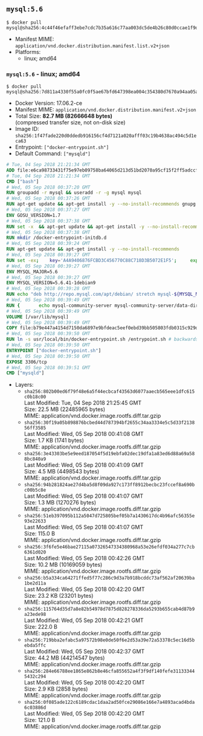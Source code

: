 ## `mysql:5.6`

```console
$ docker pull mysql@sha256:4c44f46efaff3ebe7cdc7b35a616c77aa003dc5de4b26c80d0ccae1f9db4a372
```

-	Manifest MIME: `application/vnd.docker.distribution.manifest.list.v2+json`
-	Platforms:
	-	linux; amd64

### `mysql:5.6` - linux; amd64

```console
$ docker pull mysql@sha256:7d811a4330f55a0fc0f5ae67bfd647398ea004c354380d7670a94aa05a2afd6c
```

-	Docker Version: 17.06.2-ce
-	Manifest MIME: `application/vnd.docker.distribution.manifest.v2+json`
-	Total Size: **82.7 MB (82666648 bytes)**  
	(compressed transfer size, not on-disk size)
-	Image ID: `sha256:1f47fade220d0ddedb916156cf4d7121a020afff03c19b4638ac494c5d1eca63`
-	Entrypoint: `["docker-entrypoint.sh"]`
-	Default Command: `["mysqld"]`

```dockerfile
# Tue, 04 Sep 2018 21:21:34 GMT
ADD file:e6ca98733431f75e97eb09758ba64065d213d51bd2070a95cf15f2ff5adccfc4 in / 
# Tue, 04 Sep 2018 21:21:34 GMT
CMD ["bash"]
# Wed, 05 Sep 2018 00:37:20 GMT
RUN groupadd -r mysql && useradd -r -g mysql mysql
# Wed, 05 Sep 2018 00:37:26 GMT
RUN apt-get update && apt-get install -y --no-install-recommends gnupg dirmngr && rm -rf /var/lib/apt/lists/*
# Wed, 05 Sep 2018 00:37:27 GMT
ENV GOSU_VERSION=1.7
# Wed, 05 Sep 2018 00:37:38 GMT
RUN set -x 	&& apt-get update && apt-get install -y --no-install-recommends ca-certificates wget && rm -rf /var/lib/apt/lists/* 	&& wget -O /usr/local/bin/gosu "https://github.com/tianon/gosu/releases/download/$GOSU_VERSION/gosu-$(dpkg --print-architecture)" 	&& wget -O /usr/local/bin/gosu.asc "https://github.com/tianon/gosu/releases/download/$GOSU_VERSION/gosu-$(dpkg --print-architecture).asc" 	&& export GNUPGHOME="$(mktemp -d)" 	&& gpg --keyserver ha.pool.sks-keyservers.net --recv-keys B42F6819007F00F88E364FD4036A9C25BF357DD4 	&& gpg --batch --verify /usr/local/bin/gosu.asc /usr/local/bin/gosu 	&& gpgconf --kill all 	&& rm -rf "$GNUPGHOME" /usr/local/bin/gosu.asc 	&& chmod +x /usr/local/bin/gosu 	&& gosu nobody true 	&& apt-get purge -y --auto-remove ca-certificates wget
# Wed, 05 Sep 2018 00:37:38 GMT
RUN mkdir /docker-entrypoint-initdb.d
# Wed, 05 Sep 2018 00:39:24 GMT
RUN apt-get update && apt-get install -y --no-install-recommends 		pwgen 		perl 	&& rm -rf /var/lib/apt/lists/*
# Wed, 05 Sep 2018 00:39:27 GMT
RUN set -ex; 	key='A4A9406876FCBD3C456770C88C718D3B5072E1F5'; 	export GNUPGHOME="$(mktemp -d)"; 	gpg --keyserver ha.pool.sks-keyservers.net --recv-keys "$key"; 	gpg --export "$key" > /etc/apt/trusted.gpg.d/mysql.gpg; 	gpgconf --kill all; 	rm -rf "$GNUPGHOME"; 	apt-key list > /dev/null
# Wed, 05 Sep 2018 00:39:27 GMT
ENV MYSQL_MAJOR=5.6
# Wed, 05 Sep 2018 00:39:27 GMT
ENV MYSQL_VERSION=5.6.41-1debian9
# Wed, 05 Sep 2018 00:39:28 GMT
RUN echo "deb http://repo.mysql.com/apt/debian/ stretch mysql-${MYSQL_MAJOR}" > /etc/apt/sources.list.d/mysql.list
# Wed, 05 Sep 2018 00:39:49 GMT
RUN { 		echo mysql-community-server mysql-community-server/data-dir select ''; 		echo mysql-community-server mysql-community-server/root-pass password ''; 		echo mysql-community-server mysql-community-server/re-root-pass password ''; 		echo mysql-community-server mysql-community-server/remove-test-db select false; 	} | debconf-set-selections 	&& apt-get update && apt-get install -y mysql-server="${MYSQL_VERSION}" && rm -rf /var/lib/apt/lists/* 	&& rm -rf /var/lib/mysql && mkdir -p /var/lib/mysql /var/run/mysqld 	&& chown -R mysql:mysql /var/lib/mysql /var/run/mysqld 	&& chmod 777 /var/run/mysqld 	&& find /etc/mysql/ -name '*.cnf' -print0 		| xargs -0 grep -lZE '^(bind-address|log)' 		| xargs -rt -0 sed -Ei 's/^(bind-address|log)/#&/' 	&& echo '[mysqld]\nskip-host-cache\nskip-name-resolve' > /etc/mysql/conf.d/docker.cnf
# Wed, 05 Sep 2018 00:39:49 GMT
VOLUME [/var/lib/mysql]
# Wed, 05 Sep 2018 00:39:49 GMT
COPY file:b79e447a4154d7150da6897e9bfdeac5eef0ebd39bb505803fdb0315c929d983 in /usr/local/bin/ 
# Wed, 05 Sep 2018 00:39:50 GMT
RUN ln -s usr/local/bin/docker-entrypoint.sh /entrypoint.sh # backwards compat
# Wed, 05 Sep 2018 00:39:50 GMT
ENTRYPOINT ["docker-entrypoint.sh"]
# Wed, 05 Sep 2018 00:39:50 GMT
EXPOSE 3306/tcp
# Wed, 05 Sep 2018 00:39:51 GMT
CMD ["mysqld"]
```

-	Layers:
	-	`sha256:802b00ed6f79f48e6a5f44ecbcaf43563d6077aaecb565eee1dfc615c0b18c00`  
		Last Modified: Tue, 04 Sep 2018 21:25:45 GMT  
		Size: 22.5 MB (22485965 bytes)  
		MIME: application/vnd.docker.image.rootfs.diff.tar.gzip
	-	`sha256:30f19a05b898876bcbed44d787394bf2655c34aa3334e5c5d33f213856ff3585`  
		Last Modified: Wed, 05 Sep 2018 00:41:08 GMT  
		Size: 1.7 KB (1741 bytes)  
		MIME: application/vnd.docker.image.rootfs.diff.tar.gzip
	-	`sha256:3e43303be5e9eed187054f5d19ebfa02dec19dfa1a83ed6d88a69a588bc840a9`  
		Last Modified: Wed, 05 Sep 2018 00:41:09 GMT  
		Size: 4.5 MB (4498543 bytes)  
		MIME: application/vnd.docker.image.rootfs.diff.tar.gzip
	-	`sha256:94b281824ae27d4ba5d8f09da927c173ff8912becbc23fccef8a690bc00b5c8e`  
		Last Modified: Wed, 05 Sep 2018 00:41:07 GMT  
		Size: 1.3 MB (1270276 bytes)  
		MIME: application/vnd.docker.image.rootfs.diff.tar.gzip
	-	`sha256:51eb397095b112a5047d725805bef05b7a1430617dc4b96afc56355e93e22633`  
		Last Modified: Wed, 05 Sep 2018 00:41:07 GMT  
		Size: 115.0 B  
		MIME: application/vnd.docker.image.rootfs.diff.tar.gzip
	-	`sha256:3f6fe5e46bae27115a07326547334380968a53e26efdf034a277c7cb6361d020`  
		Last Modified: Wed, 05 Sep 2018 00:42:26 GMT  
		Size: 10.2 MB (10169059 bytes)  
		MIME: application/vnd.docker.image.rootfs.diff.tar.gzip
	-	`sha256:b5a334ca64271ffed5f77c286c9d3a7b918bcddc73af562af20639ba1be2d11a`  
		Last Modified: Wed, 05 Sep 2018 00:42:20 GMT  
		Size: 23.2 KB (23201 bytes)  
		MIME: application/vnd.docker.image.rootfs.diff.tar.gzip
	-	`sha256:115764d35d7a8e82b54978d7875d828278336da5293b655cab4d87b9a23ede98`  
		Last Modified: Wed, 05 Sep 2018 00:42:21 GMT  
		Size: 222.0 B  
		MIME: application/vnd.docker.image.rootfs.diff.tar.gzip
	-	`sha256:719bba2efabc5a97572b98e0de50f6e2d53a39e72a53378c5ec16d5bebda5ffc`  
		Last Modified: Wed, 05 Sep 2018 00:42:37 GMT  
		Size: 44.2 MB (44214547 bytes)  
		MIME: application/vnd.docker.image.rootfs.diff.tar.gzip
	-	`sha256:284e66788ee1865e862b8e46cfa855652a4f3f9df140fefe311333445432c294`  
		Last Modified: Wed, 05 Sep 2018 00:42:20 GMT  
		Size: 2.9 KB (2858 bytes)  
		MIME: application/vnd.docker.image.rootfs.diff.tar.gzip
	-	`sha256:0f085ade122c6189cdac1daa2ad50fce29086e166e7a4893acad4bda6c03886d`  
		Last Modified: Wed, 05 Sep 2018 00:42:20 GMT  
		Size: 121.0 B  
		MIME: application/vnd.docker.image.rootfs.diff.tar.gzip
